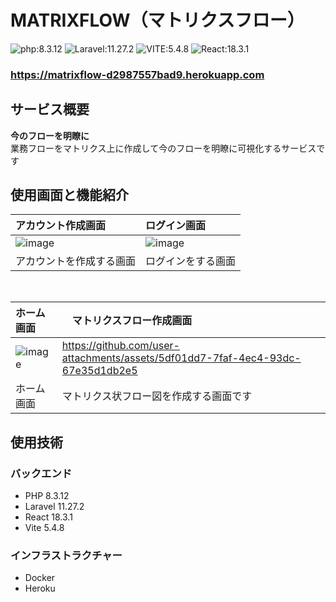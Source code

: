 # MATRIXFLOW（マトリクスフロー）

![php:8.3.12](https://img.shields.io/badge/php-8.3.12-lightsteelblue.svg?longCache=true)
![Laravel:11.27.2](https://img.shields.io/badge/Laravel-11.27.2-lightsteelblue.svg?longCache=true)
![VITE:5.4.8](https://img.shields.io/badge/VITE-5.4.8-paleturquoise.svg?longCache=true)
![React:18.3.1](https://img.shields.io/badge/React-18.3.1-paleturquoise.svg?longCache=true)


### **https://matrixflow-d2987557bad9.herokuapp.com**

## サービス概要
**今のフローを明瞭に**
<br>
業務フローをマトリクス上に作成して今のフローを明瞭に可視化するサービスです

## 使用画面と機能紹介

| アカウント作成画面                                                         | ログイン画面                                                                                             |
| :------------------------------------------------------------------- | :----------------------------------------------------------------------------------------------------- |
| ![image](https://github.com/user-attachments/assets/fc6c3b4d-0c2c-4717-a0c7-0a2d8fe4be24)|![image](https://github.com/user-attachments/assets/9d396159-1727-45aa-a1fa-254dc35d08b1)|
| アカウントを作成する画面              | ログインをする画面 |

<br>

| ホーム画面                                                         |　マトリクスフロー作成画面                                                                                             |
| :------------------------------------------------------------------- | :----------------------------------------------------------------------------------------------------- |
| ![image](https://github.com/user-attachments/assets/175db65b-c10a-4eec-a773-4f37c25b3474)|https://github.com/user-attachments/assets/5df01dd7-7faf-4ec4-93dc-67e35d1db2e5|
|ホーム画面|マトリクス状フロー図を作成する画面です|

## 使用技術

### バックエンド

- PHP 8.3.12
- Laravel 11.27.2
- React 18.3.1
- Vite 5.4.8

### インフラストラクチャー

- Docker
- Heroku
